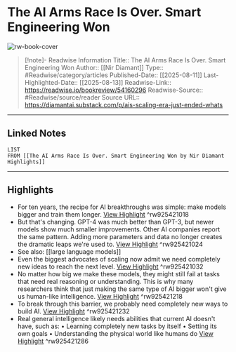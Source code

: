 # The AI Arms Race Is Over. Smart Engineering Won

![rw-book-cover](https://substackcdn.com/image/fetch/$s_!Y4wT!,f_auto,q_auto:good,fl_progressive:steep/https%3A%2F%2Fsubstack-post-media.s3.amazonaws.com%2Fpublic%2Fimages%2Feeb6fce8-d0f5-45ba-b2e5-283140b9e9c7_1536x1024.png)
<br>
>[!note]- Readwise Information
>Title:: The AI Arms Race Is Over. Smart Engineering Won
>Author:: [[Nir Diamant]]
>Type:: #Readwise/category/articles
>Published-Date:: [[2025-08-11]]
>Last-Highlighted-Date:: [[2025-08-13]]
>Readwise-Link:: https://readwise.io/bookreview/54160296
>Readwise-Source:: #Readwise/source/reader
>Source URL:: https://diamantai.substack.com/p/ais-scaling-era-just-ended-whats
--- 

## Linked Notes
```dataview
LIST
FROM [[The AI Arms Race Is Over. Smart Engineering Won by Nir Diamant Highlights]]
```

---

## Highlights
- For ten years, the recipe for AI breakthroughs was simple: make models bigger and train them longer. [View Highlight](https://readwise.io/open/925421018) ^rw925421018
- But that's changing. GPT-4 was much better than GPT-3, but newer models show much smaller improvements. Other AI companies report the same pattern. Adding more parameters and data no longer creates the dramatic leaps we're used to. [View Highlight](https://readwise.io/open/925421024) ^rw925421024 
- See also: [[large language models]] 
- Even the biggest advocates of scaling now admit we need completely new ideas to reach the next level. [View Highlight](https://readwise.io/open/925421032) ^rw925421032
- No matter how big we make these models, they might still fail at tasks that need real reasoning or understanding. This is why many researchers think that just making the same type of AI bigger won't give us human-like intelligence. [View Highlight](https://readwise.io/open/925421218) ^rw925421218
- To break through this barrier, we probably need completely new ways to build AI. [View Highlight](https://readwise.io/open/925421232) ^rw925421232
- Real general intelligence likely needs abilities that current AI doesn't have, such as:
  • Learning completely new tasks by itself
  • Setting its own goals
  • Understanding the physical world like humans do [View Highlight](https://readwise.io/open/925421286) ^rw925421286
